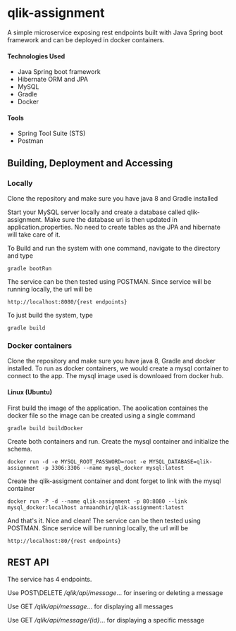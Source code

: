 # qlik-assignment
A simple microservice exposing rest endpoints built with Java Spring boot framework and can be deployed in docker containers.

#### Technologies Used
* Java Spring boot framework
* Hibernate ORM and JPA
* MySQL
* Gradle
* Docker

#### Tools
* Spring Tool Suite (STS)
* Postman

## Building, Deployment and Accessing

### Locally
Clone the repository and make sure you have java 8 and Gradle installed

Start your MySQL server locally and create a database called qlik-assignment.
Make sure the database uri is then updated in application.properties.
No need to create tables as the JPA and hibernate will take care of it.

To Build and run the system with one command, navigate to the directory and type
```
gradle bootRun
```
The service can be then tested using POSTMAN.
Since service will be running locally, the url will be
```
http://localhost:8080/{rest endpoints}
```
To just build the system, type
```
gradle build
```

### Docker containers
Clone the repository and make sure you have java 8, Gradle and docker installed.
To run as docker containers, we would create a mysql container to connect to the app. The mysql image used is downloaed from docker hub.
#### Linux (Ubuntu)
First build the image of the application. The aoolication containes the docker file so the image can be created using a single command
```
gradle build buildDocker
```
Create both containers and run.
Create the mysql container and initialize the schema.
```
docker run -d -e MYSQL_ROOT_PASSWORD=root -e MYSQL_DATABASE=qlik-assignment -p 3306:3306 --name mysql_docker mysql:latest
```

Create the qlik-assigment container and dont forget to link with the mysql container
```
docker run -P -d --name qlik-assignment -p 80:8080 --link mysql_docker:localhost armaandhir/qlik-assignment:latest
```
And that's it. Nice and clean!
The service can be then tested using POSTMAN.
Since service will be running locally, the url will be
```
http://localhost:80/{rest endpoints}
```

## REST API
The service has 4 endpoints.

Use POST\DELETE */qlik/api/message*...
for insering or deleting a message

Use GET */qlik/api/message*...
for displaying all messages

Use GET */qlik/api/message/{id}*...
for displaying a specific message





